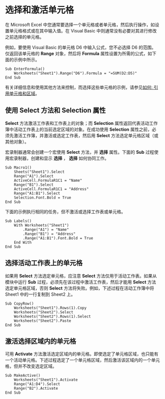 
# 选择和激活单元格

在 Microsoft Excel 中您通常要选择一个单元格或者单元格，然后执行操作，如设置单元格格式或在其中输入值。在 Visual Basic 中则通常没有必要对其进行修改之前选择的单元格。

例如，要使用 Visual Basic 的单元格 D6 中输入公式，您不必选择 D6 的范围。仅返回该单元格的 **Range** 对象，然后将 **Formula** 属性设置为所需的公式，如下面的示例中所示。



```VB.net
Sub EnterFormula() 
    Worksheets("Sheet1").Range("D6").Formula = "=SUM(D2:D5)" 
End Sub
```

有关详细信息和使用其他方法来控制，而选择这些单元格的示例，请参见[如何: 引用单元格和区域](a16caa8d-21c9-ff33-347b-ce671248a92d.md)。

## 使用 Select 方法和 Selection 属性

 **Select** 方法激活工作表和工作表上的对象；而 **Selection** 属性返回代表活动工作簿中活动工作表上的当前选定区域的对象。在成功使用 **Selection** 属性之前，必须先激活工作簿，并激活或选定工作表，然后用 **Select** 方法选定单元格区域（或其他对象）。

宏录制器通常会创建一个宏使用 **Select** 方法，并 **选择** 属性。下面的 **Sub** 过程使用宏录制器，创建和显示 **选择** ， **选择** 如何协同工作。




```VB.net
Sub Macro1() 
    Sheets("Sheet1").Select 
    Range("A1").Select 
    ActiveCell.FormulaR1C1 = "Name" 
    Range("B1").Select 
    ActiveCell.FormulaR1C1 = "Address" 
    Range("A1:B1").Select 
    Selection.Font.Bold = True 
End Sub
```

下面的示例执行相同的任务，但不激活或选择工作表或单元格。




```VB.net
Sub Labels() 
    With Worksheets("Sheet1") 
        .Range("A1") = "Name" 
        .Range("B1") = "Address" 
        .Range("A1:B1").Font.Bold = True 
    End With 
End Sub
```


## 选择活动工作表上的单元格

如果用  **Select** 方法选定单元格，应注意 **Select** 方法仅用于活动工作表。如果从模块中运行 **Sub** 过程，必须先在该过程中激活工作表，然后才能用 **Select** 方法选定单元格区域，否则 **Select** 方法将失败。例如，下述过程在活动工作簿中将 Sheet1 中的一行复制到 Sheet2 上。


```VB.net
Sub CopyRow() 
    Worksheets("Sheet1").Rows(1).Copy 
    Worksheets("Sheet2").Select 
    Worksheets("Sheet2").Rows(1).Select 
    Worksheets("Sheet2").Paste 
End Sub
```


## 激活选择区域内的单元格

可用  **Activate** 方法激活选定区域内的单元格。即使选定了单元格区域，也只能有一个活动单元格。下述过程选定了一个单元格区域，然后激活该区域内的一个单元格，但并不改变选定区域。


```VB.net
Sub MakeActive() 
    Worksheets("Sheet1").Activate 
    Range("A1:D4").Select 
    Range("B2").Activate 
End Sub
```

